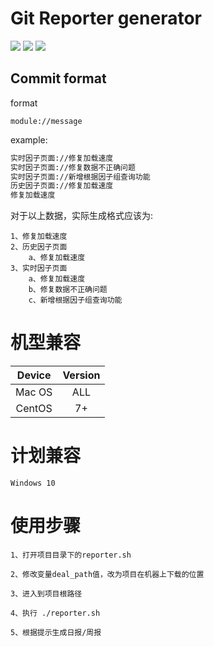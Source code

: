 # Git Reporter generator

![](https://img.shields.io/badge/author-4everlynn-orange)
![](https://img.shields.io/badge/generator-blue)
![](https://img.shields.io/badge/git-based-red)

## Commit format

format
```
module://message
```

example:

```bash
实时因子页面://修复加载速度
实时因子页面://修复数据不正确问题
实时因子页面://新增根据因子组查询功能
历史因子页面://修复加载速度
修复加载速度
```

对于以上数据，实际生成格式应该为:

```text
1、修复加载速度
2、历史因子页面
    a、修复加载速度
3、实时因子页面
    a、修复加载速度
    b、修复数据不正确问题
    c、新增根据因子组查询功能
```

# 机型兼容
|Device|Version|  
|:-:|:-:|  
|Mac OS|ALL|
|CentOS|7+|

# 计划兼容
`Windows 10`


# 使用步骤
```text
1、打开项目目录下的reporter.sh

2、修改变量deal_path值，改为项目在机器上下载的位置

3、进入到项目根路径

4、执行 ./reporter.sh

5、根据提示生成日报/周报
```